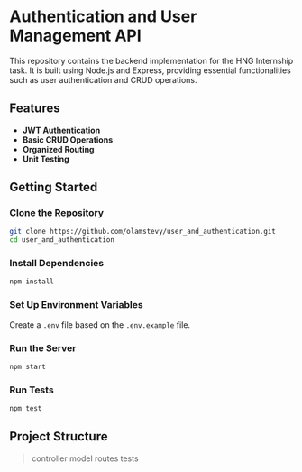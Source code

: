 # Authentication and User Management API

This repository contains the backend implementation for the HNG Internship task. It is built using Node.js and Express, providing essential functionalities such as user authentication and CRUD operations.

## Features

- **JWT Authentication**
- **Basic CRUD Operations**
- **Organized Routing**
- **Unit Testing**

## Getting Started

### Clone the Repository

```bash
git clone https://github.com/olamstevy/user_and_authentication.git
cd user_and_authentication
```

### Install Dependencies

```bash
npm install
```

### Set Up Environment Variables

Create a `.env` file based on the `.env.example` file.

### Run the Server

```bash
npm start
```

### Run Tests

```bash
npm test
```

## Project Structure

> controller
> model
> routes
> tests
